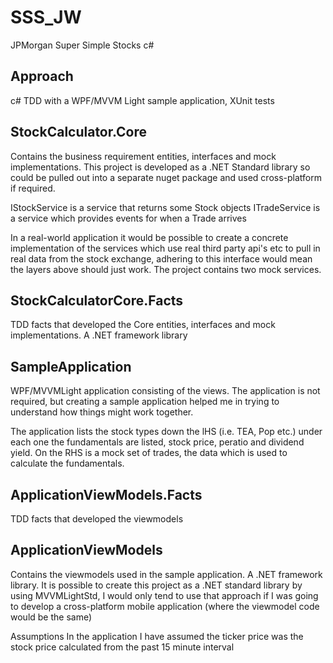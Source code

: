 # SSS_JW
JPMorgan Super Simple Stocks c#

## Approach
c# TDD with a WPF/MVVM Light sample application, XUnit tests

## StockCalculator.Core
Contains the business requirement entities, interfaces and mock implementations. 
This project is developed as a .NET Standard library so could be pulled out into a separate nuget package and used cross-platform if required.

IStockService is a service that returns some Stock objects
ITradeService is a service which provides events for when a Trade arrives

In a real-world application it would be possible to create a concrete implementation of the services which use real third party api's etc to pull in real data from the stock exchange, adhering to this interface would mean the layers above should just work.
The project contains two mock services.

## StockCalculatorCore.Facts
TDD facts that developed the Core entities, interfaces and mock implementations. A .NET framework library

## SampleApplication
WPF/MVVMLight application consisting of the views.
The application is not required, but creating a sample application helped me in trying to understand how things might work together. 

The application lists the stock types down the lHS (i.e. TEA, Pop etc.) under each one the fundamentals are listed, stock price, peratio and dividend yield. On the RHS is a mock set of trades, the data which is used to calculate the fundamentals.

## ApplicationViewModels.Facts
TDD facts that developed the viewmodels

## ApplicationViewModels
Contains the viewmodels used in the sample application. A .NET framework library. It is possible to create this project as a .NET standard library by using MVVMLightStd, I would only tend to use that approach if I was going to develop a cross-platform mobile application (where the viewmodel code would be the same)

Assumptions
In the application I have assumed the ticker price was the stock price calculated from the past 15 minute interval